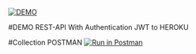 [![DEMO](https://www.herokucdn.com/deploy/button.svg)](https://my-app-dian.herokuapp.com/)

#DEMO REST-API With Authentication JWT to HEROKU

#Collection POSTMAN 
[![Run in Postman](https://run.pstmn.io/button.svg)](https://www.getpostman.com/collections/322da611bd5bc79f99e7)
